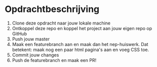 # Opdrachtbeschrijving

1. Clone deze opdracht naar jouw lokale machine
2. Ontkoppel deze repo en koppel het project aan jouw eigen repo op GitHub
3. Push jouw master
4. Maak een featurebranch aan en maak dan het nep-huiswerk. Dat betekent: maak nog een paar html pagina's aan en voeg CSS toe.
5. Commit jouw changes
6. Push de featurebranch en maak een PR!